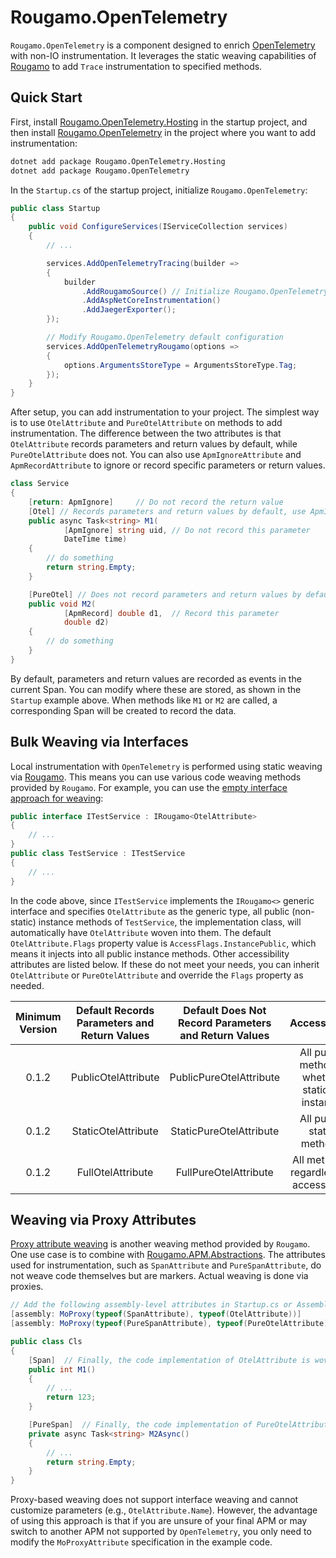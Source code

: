 # Rougamo.OpenTelemetry

`Rougamo.OpenTelemetry` is a component designed to enrich [OpenTelemetry](https://github.com/open-telemetry/opentelemetry-dotnet) with non-IO instrumentation. It leverages the static weaving capabilities of [Rougamo](https://github.com/inversionhourglass/Rougamo) to add `Trace` instrumentation to specified methods.

## Quick Start

First, install [Rougamo.OpenTelemetry.Hosting](https://github.com/inversionhourglass/Rougamo.OpenTelemetry/tree/master/src/Rougamo.OpenTelemetry.Hosting) in the startup project, and then install [Rougamo.OpenTelemetry](https://github.com/inversionhourglass/Rougamo.OpenTelemetry/tree/master/src/Rougamo.OpenTelemetry) in the project where you want to add instrumentation:

```sh
dotnet add package Rougamo.OpenTelemetry.Hosting
dotnet add package Rougamo.OpenTelemetry
```

In the `Startup.cs` of the startup project, initialize `Rougamo.OpenTelemetry`:

```csharp
public class Startup
{
    public void ConfigureServices(IServiceCollection services)
    {
        // ...

        services.AddOpenTelemetryTracing(builder =>
        {
            builder
                .AddRougamoSource() // Initialize Rougamo.OpenTelemetry
                .AddAspNetCoreInstrumentation()
                .AddJaegerExporter();
        });

        // Modify Rougamo.OpenTelemetry default configuration
        services.AddOpenTelemetryRougamo(options =>
        {
            options.ArgumentsStoreType = ArgumentsStoreType.Tag;
        });
    }
}
```

After setup, you can add instrumentation to your project. The simplest way is to use `OtelAttribute` and `PureOtelAttribute` on methods to add instrumentation. The difference between the two attributes is that `OtelAttribute` records parameters and return values by default, while `PureOtelAttribute` does not. You can also use `ApmIgnoreAttribute` and `ApmRecordAttribute` to ignore or record specific parameters or return values.

```csharp
class Service
{
    [return: ApmIgnore]     // Do not record the return value
    [Otel] // Records parameters and return values by default, use ApmIgnoreAttribute to ignore parameters or return values
    public async Task<string> M1(
            [ApmIgnore] string uid, // Do not record this parameter
            DateTime time)
    {
        // do something
        return string.Empty;
    }

    [PureOtel] // Does not record parameters and return values by default, use ApmRecordAttribute to record specified parameters or return values
    public void M2(
            [ApmRecord] double d1,  // Record this parameter
            double d2)
    {
        // do something
    }
}
```

By default, parameters and return values are recorded as events in the current Span. You can modify where these are stored, as shown in the `Startup` example above. When methods like `M1` or `M2` are called, a corresponding Span will be created to record the data.

## Bulk Weaving via Interfaces

Local instrumentation with `OpenTelemetry` is performed using static weaving via [Rougamo](https://github.com/inversionhourglass/Rougamo). This means you can use various code weaving methods provided by `Rougamo`. For example, you can use the [empty interface approach for weaving](https://github.com/inversionhourglass/Rougamo#%E9%80%9A%E8%BF%87%E5%AE%9E%E7%8E%B0%E7%A9%BA%E6%8E%A5%E5%8F%A3%E7%9A%84%E6%96%B9%E5%BC%8F%E8%BF%9B%E8%A1%8C%E7%BB%87%E5%85%A5irougamo):

```csharp
public interface ITestService : IRougamo<OtelAttribute>
{
    // ...
}
public class TestService : ITestService
{
    // ...
}
```

In the code above, since `ITestService` implements the `IRougamo<>` generic interface and specifies `OtelAttribute` as the generic type, all public (non-static) instance methods of `TestService`, the implementation class, will automatically have `OtelAttribute` woven into them. The default `OtelAttribute.Flags` property value is `AccessFlags.InstancePublic`, which means it injects into all public instance methods. Other accessibility attributes are listed below. If these do not meet your needs, you can inherit `OtelAttribute` or `PureOtelAttribute` and override the `Flags` property as needed.

| Minimum Version | Default Records Parameters and Return Values | Default Does Not Record Parameters and Return Values | Accessibility |
|:--:|:--:|:--:|:--:|
| 0.1.2 | PublicOtelAttribute | PublicPureOtelAttribute | All public methods, whether static or instance |
| 0.1.2 | StaticOtelAttribute | StaticPureOtelAttribute | All public static methods |
| 0.1.2 | FullOtelAttribute | FullPureOtelAttribute | All methods, regardless of accessibility |

## Weaving via Proxy Attributes

[Proxy attribute weaving](https://github.com/inversionhourglass/Rougamo#attribute%E4%BB%A3%E7%90%86%E7%BB%87%E5%85%A5moproxyattribute) is another weaving method provided by `Rougamo`. One use case is to combine with [Rougamo.APM.Abstractions](https://github.com/inversionhourglass/Rougamo.APM#rougamoapmabstractions). The attributes used for instrumentation, such as `SpanAttribute` and `PureSpanAttribute`, do not weave code themselves but are markers. Actual weaving is done via proxies.

```csharp
// Add the following assembly-level attributes in Startup.cs or AssemblyInfo.cs
[assembly: MoProxy(typeof(SpanAttribute), typeof(OtelAttribute))]
[assembly: MoProxy(typeof(PureSpanAttribute), typeof(PureOtelAttribute))]

public class Cls
{
    [Span]  // Finally, the code implementation of OtelAttribute is woven via proxy
    public int M1()
    {
        // ...
        return 123;
    }

    [PureSpan]  // Finally, the code implementation of PureOtelAttribute is woven via proxy
    private async Task<string> M2Async()
    {
        // ...
        return string.Empty;
    }
}
```

Proxy-based weaving does not support interface weaving and cannot customize parameters (e.g., `OtelAttribute.Name`). However, the advantage of using this approach is that if you are unsure of your final APM or may switch to another APM not supported by `OpenTelemetry`, you only need to modify the `MoProxyAttribute` specification in the example code.
